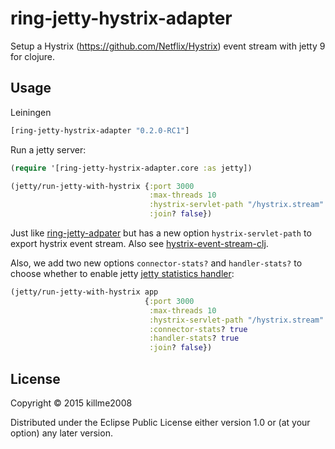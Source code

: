 # ring-jetty-hystrix-adapter

Setup a Hystrix (https://github.com/Netflix/Hystrix) event stream with jetty 9 for clojure.

## Usage

Leiningen

```clj
[ring-jetty-hystrix-adapter "0.2.0-RC1"]
```

Run a jetty server:

```clj
(require '[ring-jetty-hystrix-adapter.core :as jetty])

(jetty/run-jetty-with-hystrix {:port 3000
                               :max-threads 10
                               :hystrix-servlet-path "/hystrix.stream"
                               :join? false})
```

Just like [ring-jetty-adpater](https://github.com/ring-clojure/ring/tree/master/ring-jetty-adapter) but has a new option `hystrix-servlet-path` to
export hystrix event stream. Also see [hystrix-event-stream-clj](https://github.com/josephwilk/hystrix-event-stream-clj).

Also, we add two new options `connector-stats?` and `handler-stats?` to choose whether to enable jetty [jetty statistics handler](http://www.eclipse.org/jetty/documentation/current/statistics-handler.html):

```clj
(jetty/run-jetty-with-hystrix app
                              {:port 3000
                               :max-threads 10
                               :hystrix-servlet-path "/hystrix.stream"
                               :connector-stats? true
                               :handler-stats? true
                               :join? false})
```

## License

Copyright © 2015 killme2008

Distributed under the Eclipse Public License either version 1.0 or (at
your option) any later version.
